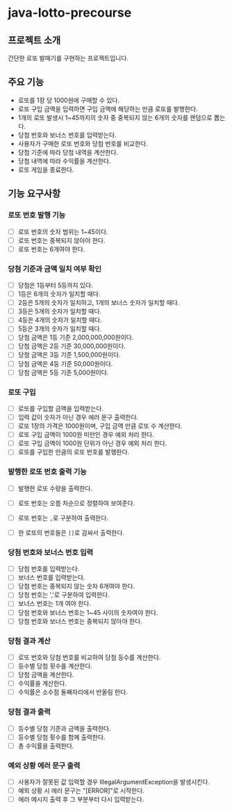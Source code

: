 # java-lotto-precourse

## 프로젝트 소개
간단한 로또 발매기를 구현하는 프로젝트입니다.

## 주요 기능
- 로또를 1장 당 1000원에 구매할 수 있다.
- 로또 구입 금액을 입력하면 구입 금액에 해당하는 만큼 로또를 발행한다.
- 1개의 로또 발생시 1~45까지의 숫자 중 중복되지 않는 6개의 숫자를 랜덤으로 뽑는다.
- 당첨 번호와 보너스 번호를 입력받는다.
- 사용자가 구매한 로또 번호와 당첨 번호를 비교한다.
- 당첨 기준에 따라 당첨 내역을 계산한다.
- 당첨 내역에 따라 수익률을 계산한다.
- 로또 게임을 종료한다.

## 기능 요구사항
### 로또 번호 발행 기능
- [ ] 로또 번호의 숫자 범위는 1~45이다.
- [ ] 로또 번호는 중복되지 않아야 한다.
- [ ] 로또 번호는 6개여야 한다.

### 당첨 기준과 금액 일치 여부 확인
- [ ] 당첨은 1등부터 5등까지 있다.
- [ ] 1등은 6개의 숫자가 일치할 때다.
- [ ] 2등은 5개의 숫자가 일치하고, 1개의 보너스 숫자가 일치할 때다.
- [ ] 3등은 5개의 숫자가 일치할 때다.
- [ ] 4등은 4개의 숫자가 일치할 때다.
- [ ] 5등은 3개의 숫자가 일치할 때다.
- [ ] 당첨 금액은 1등 기준 2,000,000,000원이다.
- [ ] 당첨 금액은 2등 기준 30,000,000원이다.
- [ ] 당첨 금액은 3등 기준 1,500,000원이다.
- [ ] 당첨 금액은 4등 기준 50,000원이다.
- [ ] 당첨 금액은 5등 기준 5,000원이다.

### 로또 구입
- [ ] 로또를 구입할 금액을 입력받는다.
- [ ] 입력 값이 숫자가 아닌 경우 에러 문구 출력한다.
- [ ] 로또 1장의 가격은 1000원이며, 구입 금액 만큼 로또 수 계산한다.
- [ ] 로또 구입 금액이 1000원 미만인 경우 예외 처리 한다. 
- [ ] 로또 구입 금액이 1000원 단위가 아닌 경우 예외 처리 한다.
- [ ] 로또를 구입한 만큼의 로또 번호를 발행한다.

### 발행한 로또 번호 출력 기능
- [ ] 발행한 로또 수량을 출력한다.
- [ ] 로또 번호는 오름 차순으로 정렬하여 보여준다.
- [ ] 로또 번호는 `,`로 구분하여 출력한다.
- [ ] 한 로또의 번호들은 `[]`로 감싸서 출력한다.


### 당첨 번호와 보너스 번호 입력
- [ ] 당첨 번호를 입력받는다.
- [ ] 보너스 번호를 입력받는다.
- [ ] 당첨 번호는 중복되지 않는 숫자 6개여야 한다.
- [ ] 당첨 번호는 ','로 구분하여 입력한다.
- [ ] 보너스 번호는 1개 여야 한다.
- [ ] 당첨 번호와 보너스 번호는 1~45 사이의 숫자여야 한다.
- [ ] 당첨 번호와 보너스 번호는 중복되지 않아야 한다.

### 당첨 결과 계산
- [ ] 로또 번호와 당첨 번호를 비교하여 당첨 등수를 계산한다.
- [ ] 등수별 당첨 횟수를 계산한다.
- [ ] 당첨 금액을 계산한다.
- [ ] 수익률을 계산한다.
- [ ] 수익률은 소수점 둘째자리에서 반올림 한다.

### 당첨 결과 출력
- [ ] 등수별 당첨 기준과 금액을 출력한다.
- [ ] 등수별 당첨 횟수를 함께 출력한다.
- [ ] 총 수익률을 출력한다.

### 예외 상황 에러 문구 출력
- [ ] 사용자가 잘못된 값 입력할 경우 IllegalArgumentException을 발생시킨다.
- [ ] 예외 상황 시 에러 문구는 "[ERROR]"로 시작한다.
- [ ] 에러 메시지 출력 후 그 부분부터 다시 입력받는다.
